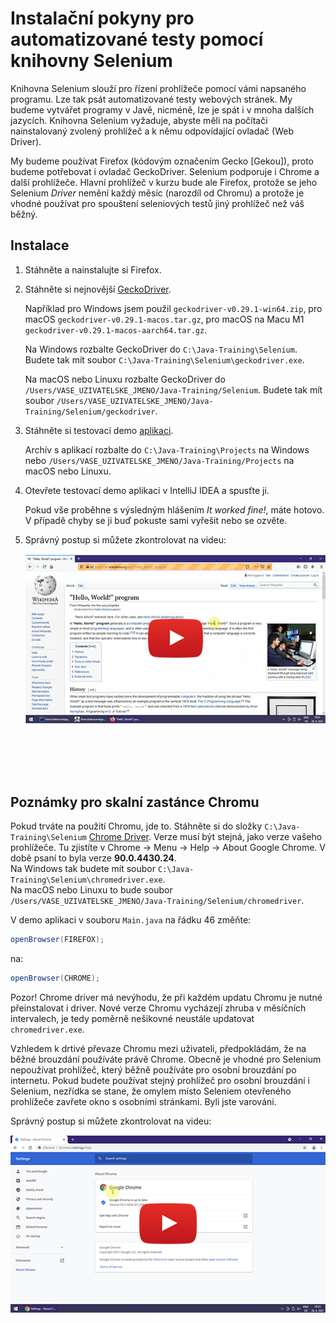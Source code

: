 Instalační pokyny pro automatizované testy pomocí knihovny Selenium
===================================================================

Knihovna Selenium slouží pro řízení prohlížeče pomocí vámi napsaného programu.
Lze tak psát automatizované testy webových stránek.
My budeme vytvářet programy v Javě, nicméně, lze je spát i v mnoha dalších jazycích.
Knihovna Selenium vyžaduje, abyste měli na počítači nainstalovaný zvolený prohlížeč
a k němu odpovídající ovladač (Web Driver).

My budeme používat Firefox (kódovým označením Gecko [Gekou]),
proto budeme potřebovat i ovladač GeckoDriver.
Selenium podporuje i Chrome a další prohlížeče. Hlavní prohlížeč v kurzu bude ale Firefox,
protože se jeho Selenium *Driver* nemění každý měsíc (narozdíl od Chromu)
a protože je vhodné používat pro spouštení seleniových testů jiný prohlížeč
než váš běžný.



Instalace
---------

1.  Stáhněte a nainstalujte si Firefox.


2.  Stáhněte si nejnovější [GeckoDriver](https://github.com/mozilla/geckodriver/releases/).

    Například pro Windows jsem použil `geckodriver-v0.29.1-win64.zip`,
    pro macOS `geckodriver-v0.29.1-macos.tar.gz`,
    pro macOS na Macu M1 `geckodriver-v0.29.1-macos-aarch64.tar.gz`.

    Na Windows rozbalte GeckoDriver do `C:\Java-Training\Selenium`.
    Budete tak mít soubor `C:\Java-Training\Selenium\geckodriver.exe`.

    Na macOS nebo Linuxu rozbalte GeckoDriver do `/Users/VASE_UZIVATELSKE_JMENO/Java-Training/Selenium`.
    Budete tak mít soubor `/Users/VASE_UZIVATELSKE_JMENO/Java-Training/Selenium/geckodriver`.


3.  Stáhněte si testovací demo [aplikaci](Java-Training--Projects.zip).

    Archív s aplikací rozbalte do `C:\Java-Training\Projects` na Windows
    nebo `/Users/VASE_UZIVATELSKE_JMENO/Java-Training/Projects` na macOS nebo Linuxu.


4.  Otevřete testovací demo aplikaci v IntelliJ IDEA a spusťte ji.

    Pokud vše proběhne s výsledným hlášením *It worked fine!*, máte hotovo.
    V případě chyby se ji buď pokuste sami vyřešit nebo se ozvěte.


5.  Správný postup si můžete zkontrolovat na videu:

    <a href="https://youtu.be/D1Dv82dBVbw">
        <img src="img/selenium-firefoxdriver-preview.png"/>
    </a>



<br/><br/><br/><br/>



Poznámky pro skalní zastánce Chromu
-----------------------------------

Pokud trváte na použití Chromu, jde to. Stáhněte si do složky `C:\Java-Training\Selenium`
[Chrome Driver](https://chromedriver.storage.googleapis.com/index.html).
Verze musí být stejná, jako verze vašeho prohlížeče. Tu zjistíte v Chrome -> Menu -> Help -> About Google Chrome.
V době psaní to byla verze **90.0.4430.24**.<br/>
Na Windows tak budete mít soubor `C:\Java-Training\Selenium\chromedriver.exe`.<br/>
Na macOS nebo Linuxu to bude soubor `/Users/VASE_UZIVATELSKE_JMENO/Java-Training/Selenium/chromedriver`.

V demo aplikaci v souboru `Main.java` na řádku 46 změňte:

~~~~java
openBrowser(FIREFOX);
~~~~

na:

~~~~java
openBrowser(CHROME);
~~~~

Pozor! Chrome driver má nevýhodu, že při každém updatu Chromu je nutné přeinstalovat i driver.
Nové verze Chromu vycházejí zhruba v měsíčních intervalech, je tedy poměrně nešikovné
neustále updatovat `chromedriver.exe`.

Vzhledem k drtivé převaze Chromu mezi uživateli, předpokládám, že na běžné brouzdání používáte právě Chrome.
Obecně je vhodné pro Selenium nepoužívat prohlížeč, který běžně používáte pro osobní brouzdání po internetu.
Pokud budete používat stejný prohlížeč pro osobní brouzdání i Selenium,
nezřídka se stane, že omylem místo Seleniem otevřeného prohlížeče zavřete okno s osobními stránkami.
Byli jste varováni.

Správný postup si můžete zkontrolovat na videu:

<a href="https://youtu.be/_Gc-jd1g_Tg">
    <img src="img/selenium-chromedriver-preview.png"/>
</a>
